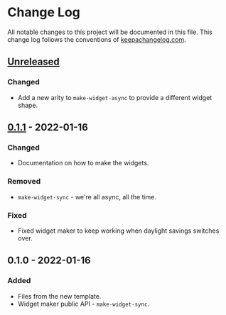 # Change Log
All notable changes to this project will be documented in this file. This change log follows the conventions of [keepachangelog.com](http://keepachangelog.com/).

## [Unreleased]
### Changed
- Add a new arity to `make-widget-async` to provide a different widget shape.

## [0.1.1] - 2022-01-16
### Changed
- Documentation on how to make the widgets.

### Removed
- `make-widget-sync` - we're all async, all the time.

### Fixed
- Fixed widget maker to keep working when daylight savings switches over.

## 0.1.0 - 2022-01-16
### Added
- Files from the new template.
- Widget maker public API - `make-widget-sync`.

[Unreleased]: https://github.com/your-name/carmine1/compare/0.1.1...HEAD
[0.1.1]: https://github.com/your-name/carmine1/compare/0.1.0...0.1.1
